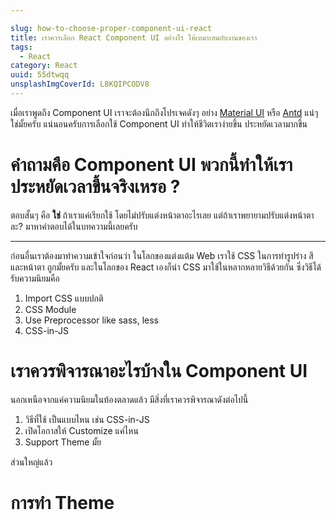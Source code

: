 ```yaml
---

slug: how-to-choose-proper-component-ui-react
title: เราควรเลือก React Component UI อย่่างไร ให้เหมาะสมกับงานของเรา
tags:
  - React
category: React
uuid: 55dtwqq
unsplashImgCoverId: L8KQIPCODV8
---
```



เมื่อเราพูดถึง Component UI เราจะต้องนึกถึงโปรเจคดังๆ อย่าง [Material UI](https://material-ui.com/) หรือ [Antd](https://ant.design/) แน่ๆ ใช่มั้ยครับ แน่นอนครับการเลือกใช้ Component UI ทำให้ชีวิตเราง่ายขึ้น ประหยัดเวลามากขึ้น

# คำถามคือ Component UI พวกนี้ทำให้เราประหยัดเวลาขึ้นจริงเหรอ ?

ตอบสั้นๆ คือ **ใช่** ถ้าเราแค่เรียกใช้ โดยไม่ปรับแต่งหน้าตาอะไรเลย
แต่ถ้าเราพยายามปรับแต่งหน้าตาละ? มาหาคำตอบได้ในบทความนี้เลยครับ

---

ก่อนอื่นเราต้องมาทำความเข้าใจก่อนว่า ในโลกของแต่งแต้ม Web เราใช้ CSS ในการทำรูปร่าง สีและหน้าตา ถูกมั้ยครับ และในโลกของ React เองก็นำ CSS มาใช้ในหลากหลายวิธีด้วยกัน ซึ่งวิธีได้รับความนิยมคือ

1. Import CSS แบบปกติ
2. CSS Module
3. Use Preprocessor like sass, less
4. CSS-in-JS

# เราควรพิจารณาอะไรบ้างใน Component UI

นอกเหนือจากแค่ความนิยมในท้องตลาดแล้ว มีสิ่งที่เราควรพิจารณาดังต่อไปนี้

1. วิธีที่ใช้ เป็นแบบไหน เช่น CSS-in-JS
2. เปิดโอกาสให้ Customize แค่ไหน
3. Support Theme มั้ย

ส่วนใหญ่แล้ว

# การทำ Theme
